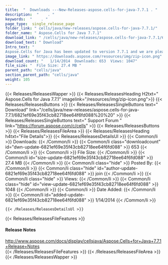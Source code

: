 ```yaml
---
title:  "  Downloads ---New-Releases-aspose.cells-for-java-7.7.1 . " 
description:  "    . " 
keywords:  "    . " 
page_type:  single_release_page
folder_link: " cells/java/new-releases/aspose.cells-for-java-7.7.1/"
folder_name: " Aspose.Cells for Java 7.7.1"
download_link: " /cells/java/new-releases/aspose.cells-for-java-7.7.1/6821ef69e35f43cb82718ee64f6fd088"
download_text: " Download"
Intro_text: " 
Aspose.Cells for Java has been updated to version 7.7.1 and we are pleased to ..."
image_link: " https://downloads.aspose.com/resources/img/zip-icon.png"
download_count: "   1/14/2014  Downloads: 653  Views: 1047"
file_size: "  File Size: 27.4 MB "
parent_path: "cells/java"
section_parent_path: "cells/java"
weight: 105 
---
```


{{< Releases/ReleasesWapper >}}
  {{< Releases/ReleasesHeading H2txt=" Aspose.Cells for Java 7.7.1" imagelink="/resources/img/zip-icon.png">}}
  {{< Releases/ReleasesButtons >}}
    {{< Releases/ReleasesSingleButtons text=" Download" link="/cells/java/new-releases/aspose.cells-for-java-7.7.1/6821ef69e35f43cb82718ee64f6fd088%20%20" >}}
    {{< Releases/ReleasesSingleButtons text=" Support Forum " link="https://forum.aspose.com/c/cells" >}}
  {{< Releases/ReleasesButtons >}}
  {{< Releases/ReleasesFileArea >}}
    {{< Releases/ReleasesHeading h4txt="File Details">}}
    {{< Releases/ReleasesDetailsUl >}}
            {{< Common/li  >}} Downloads: {{< /Common/li >}} 
      {{< Common/li class="downloadcount" id="dwn-update-6821ef69e35f43cb82718ee64f6fd088" >}} 653 {{< /Common/li >}} 
      {{< Common/li  >}} File Size: {{< /Common/li >}} 
      {{< Common/li id="size-update-6821ef69e35f43cb82718ee64f6fd088" >}} 27.4 MB {{< /Common/li >}} 
      {{< Common/li  class="hide" >}} Posted By: {{< /Common/li >}} 
      {{< Common/li class="hide" id="author-update-6821ef69e35f43cb82718ee64f6fd088" >}} join {{< /Common/li >}} 
      {{< Common/li class="hide"  >}} Views: {{< /Common/li >}} 
      {{< Common/li class="hide" id="view-update-6821ef69e35f43cb82718ee64f6fd088" >}} 1048 {{< /Common/li >}} 
      {{< Common/li  >}} Date Added: {{< /Common/li >}} 
      {{< Common/li id="added-update-6821ef69e35f43cb82718ee64f6fd088" >}} 1/14/2014 {{< /Common/li >}} 

    {{< /Releases/ReleasesDetailsUl >}}

  {{< Releases/ReleasesFileFeatures >}}
      <h4>Release Notes</h4><div><a href="http://www.aspose.com/docs/display/cellsjava/Aspose.Cells+for+Java+7.7.1+Release+Notes">http://www.aspose.com/docs/display/cellsjava/Aspose.Cells+for+Java+7.7.1+Release+Notes</a></div>
  {{< /Releases/ReleasesFileFeatures >}}
 {{< /Releases/ReleasesFileArea >}}
{{< /Releases/ReleasesWapper >}}


